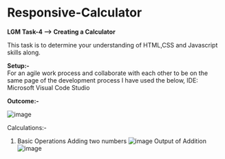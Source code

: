 # Responsive-Calculator
**LGM Task-4 --> Creating a Calculator**

This task is to determine your understanding of HTML,CSS and Javascript skills along.

**Setup:-**</br>
For an agile work process and collaborate with each other to be on the same page of the development process I have used the below, 
IDE: Microsoft Visual Code Studio

**Outcome:-**</br>

![image](https://user-images.githubusercontent.com/102990706/213889449-6083a038-4381-41fd-baec-709467dbe2be.png)

Calculations:-

1) Basic Operations
   Adding two numbers
![image](https://user-images.githubusercontent.com/102990706/213889516-7ab3a7f1-0335-43b7-9de6-302cae7e4232.png)
   Output of Addition
![image](https://user-images.githubusercontent.com/102990706/213889531-50061f70-3473-452e-b048-cc90a73102a2.png)


